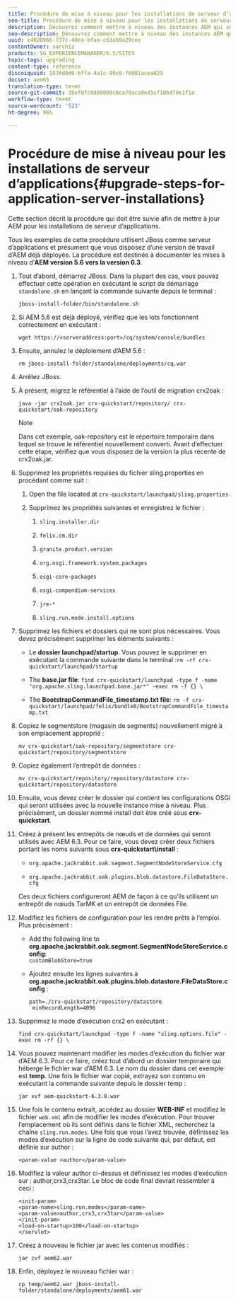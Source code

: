 ```yaml
---
title: Procédure de mise à niveau pour les installations de serveur d’applications
seo-title: Procédure de mise à niveau pour les installations de serveur d’applications
description: Découvrez comment mettre à niveau des instances AEM qui sont déployées par le biais de serveurs d’applications.
seo-description: Découvrez comment mettre à niveau des instances AEM qui sont déployées par le biais de serveurs d’applications.
uuid: e4020966-737c-40ea-bfaa-c63ab9a29cee
contentOwner: sarchiz
products: SG_EXPERIENCEMANAGER/6.5/SITES
topic-tags: upgrading
content-type: reference
discoiquuid: 1876d8d6-bffa-4a1c-99c0-f6001acea825
docset: aem65
translation-type: tm+mt
source-git-commit: 38ef8fc8d80009c8ca79aca9e45cf10bd70e1f1e
workflow-type: tm+mt
source-wordcount: '523'
ht-degree: 96%

---
```



# Procédure de mise à niveau pour les installations de serveur d’applications{#upgrade-steps-for-application-server-installations}

Cette section décrit la procédure qui doit être suivie afin de mettre à jour AEM pour les installations de serveur d’applications.

Tous les exemples de cette procédure utilisent JBoss comme serveur d’applications et présument que vous disposez d’une version de travail d’AEM déjà déployée. La procédure est destinée à documenter les mises à niveau d’**AEM version 5.6 vers la version 6.3**.

1. Tout d’abord, démarrez JBoss. Dans la plupart des cas, vous pouvez effectuer cette opération en exécutant le script de démarrage `standalone.sh` en lançant la commande suivante depuis le terminal :

   ```shell
   jboss-install-folder/bin/standalone.sh
   ```

1. Si AEM 5.6 est déjà déployé, vérifiez que les lots fonctionnent correctement en exécutant :

   ```shell
   wget https://<serveraddress:port>/cq/system/console/bundles
   ```

1. Ensuite, annulez le déploiement d’AEM 5.6 :

   ```shell
   rm jboss-install-folder/standalone/deployments/cq.war
   ```

1. Arrêtez JBoss.

1. À présent, migrez le référentiel à l’aide de l’outil de migration crx2oak :

   ```shell
   java -jar crx2oak.jar crx-quickstart/repository/ crx-quickstart/oak-repository
   ```

   >[!NOTE]
   >
   >Dans cet exemple, oak-repository est le répertoire temporaire dans lequel se trouve le référentiel nouvellement converti. Avant d’effectuer cette étape, vérifiez que vous disposez de la version la plus récente de crx2oak.jar.

1. Supprimez les propriétés requises du fichier sling.properties en procédant comme suit :

   1. Open the file located at `crx-quickstart/launchpad/sling.properties`
   1. Supprimez les propriétés suivantes et enregistrez le fichier :

      1. `sling.installer.dir`

      1. `felix.cm.dir`

      1. `granite.product.version`

      1. `org.osgi.framework.system.packages`

      1. `osgi-core-packages`

      1. `osgi-compendium-services`

      1. `jre-*`

      1. `sling.run.mode.install.options`

1. Supprimez les fichiers et dossiers qui ne sont plus nécessaires. Vous devez précisément supprimer les éléments suivants :

   * Le **dossier launchpad/startup**. Vous pouvez le supprimer en exécutant la commande suivante dans le terminal :`rm -rf crx-quickstart/launchpad/startup`

   * The **base.jar file**: `find crx-quickstart/launchpad -type f -name "org.apache.sling.launchpad.base.jar*" -exec rm -f {} \`

   * The **BootstrapCommandFile_timestamp.txt file**: `rm -f crx-quickstart/launchpad/felix/bundle0/BootstrapCommandFile_timestamp.txt`

1. Copiez le segmentstore (magasin de segments) nouvellement migré à son emplacement approprié :

   ```shell
   mv crx-quickstart/oak-repository/segmentstore crx-quickstart/repository/segmentstore
   ```

1. Copiez également l’entrepôt de données :

   ```shell
   mv crx-quickstart/repository/repository/datastore crx-quickstart/repository/datastore
   ```

1. Ensuite, vous devez créer le dossier qui contient les configurations OSGi qui seront utilisées avec la nouvelle instance mise à niveau. Plus précisément, un dossier nommé install doit être créé sous **crx-quickstart**.

1. Créez à présent les entrepôts de nœuds et de données qui seront utilisés avec AEM 6.3. Pour ce faire, vous devez créer deux fichiers portant les noms suivants sous **crx-quickstart\install** :

   * `org.apache.jackrabbit.oak.segment.SegmentNodeStoreService.cfg`

   * `org.apache.jackrabbit.oak.plugins.blob.datastore.FileDataStore.cfg`

   Ces deux fichiers configureront AEM de façon à ce qu’ils utilisent un entrepôt de nœuds TarMK et un entrepôt de données File.

1. Modifiez les fichiers de configuration pour les rendre prêts à l’emploi. Plus précisément :

   * Add the following line to **org.apache.jackrabbit.oak.segment.SegmentNodeStoreService.config**:\
      `customBlobStore=true`

   * Ajoutez ensuite les lignes suivantes à **org.apache.jackrabbit.oak.plugins.blob.datastore.FileDataStore.config** : 

      ```
      path=./crx-quickstart/repository/datastore
       minRecordLength=4096
      ```

1. Supprimez le mode d’exécution crx2 en exécutant :

   ```shell
   find crx-quickstart/launchpad -type f -name "sling.options.file" -exec rm -rf {} \
   ```

1. Vous pouvez maintenant modifier les modes d’exécution du fichier war d’AEM 6.3. Pour ce faire, créez tout d’abord un dossier temporaire qui héberge le fichier war d’AEM 6.3. Le nom du dossier dans cet exemple est **temp**. Une fois le fichier war copié, extrayez son contenu en exécutant la commande suivante depuis le dossier temp :

   ```shell
   jar xvf aem-quickstart-6.3.0.war
   ```

1. Une fois le contenu extrait, accédez au dossier **WEB-INF** et modifiez le fichier `web.xml` afin de modifier les modes d’exécution. Pour trouver l’emplacement où ils sont définis dans le fichier XML, recherchez la chaîne `sling.run.modes`. Une fois que vous l’avez trouvée, définissez les modes d’exécution sur la ligne de code suivante qui, par défaut, est définie sur author :

   ```shell
   <param-value >author</param-value>
   ```

1. Modifiez la valeur author ci-dessus et définissez les modes d’exécution sur : author,crx3,crx3tar. Le bloc de code final devrait ressembler à ceci : 

   ```
   <init-param>
   <param-name>sling.run.modes</param-name>
   <param-value>author,crx3,crx3tar</param-value>
   </init-param>
   <load-on-startup>100</load-on-startup>
   </servlet>
   ```

1. Créez à nouveau le fichier jar avec les contenus modifiés :

   ```shell
   jar cvf aem62.war
   ```

1. Enfin, déployez le nouveau fichier war :

   ```shell
   cp temp/aem62.war jboss-install-folder/standalone/deployments/aem61.war
   ```

